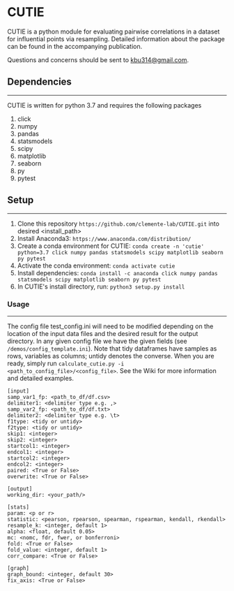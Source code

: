# CUTIE #

CUTIE is a python module for evaluating pairwise correlations in a dataset for influential points via resampling. Detailed information about the package can be found in the accompanying publication.

Questions and concerns should be sent to kbu314@gmail.com.

## Dependencies ##
---
CUTIE is written for python 3.7 and requires the following packages
1. click
2. numpy
3. pandas
4. statsmodels
5. scipy
6. matplotlib
7. seaborn
8. py
9. pytest

## Setup ##
---
1. Clone this repository `https://github.com/clemente-lab/CUTIE.git` into desired <install_path>
2. Install Anaconda3: `https://www.anaconda.com/distribution/`
3. Create a conda environment for CUTIE: `conda create -n 'cutie' python=3.7 click numpy pandas statsmodels scipy matplotlib seaborn py pytest`
4. Activate the conda environment: `conda activate cutie`
5. Install dependencies: `conda install -c anaconda click numpy pandas statsmodels scipy matplotlib seaborn py pytest`
6. In CUTIE's install directory, run: `python3 setup.py install`

### Usage ###
---

The config file test_config.ini will need to be modified depending on the location of the input data files and the desired result for the output directory. In any given config file we have the given fields (see `/demos/config_template.ini`). Note that tidy dataframes have samples as rows, variables as columns; untidy denotes the converse. When you are ready, simply run `calculate_cutie.py -i <path_to_config_file>/<config_file>`. See the Wiki for more information and detailed examples.

```
[input]
samp_var1_fp: <path_to_df/df.csv>
delimiter1: <delimiter type e.g. ,>
samp_var2_fp: <path_to_df/df.txt>
delimiter2: <delimiter type e.g. \t>
f1type: <tidy or untidy>
f2type: <tidy or untidy>
skip1: <integer>
skip2: <integer>
startcol1: <integer>
endcol1: <integer>
startcol2: <integer>
endcol2: <integer>
paired: <True or False>
overwrite: <True or False>

[output]
working_dir: <your_path/>

[stats]
param: <p or r>
statistic: <pearson, rpearson, spearman, rspearman, kendall, rkendall>
resample_k: <integer, default 1>
alpha: <float, default 0.05>
mc: <nomc, fdr, fwer, or bonferroni>
fold: <True or False>
fold_value: <integer, default 1>
corr_compare: <True or False>

[graph]
graph_bound: <integer, default 30>
fix_axis: <True or False>
```






